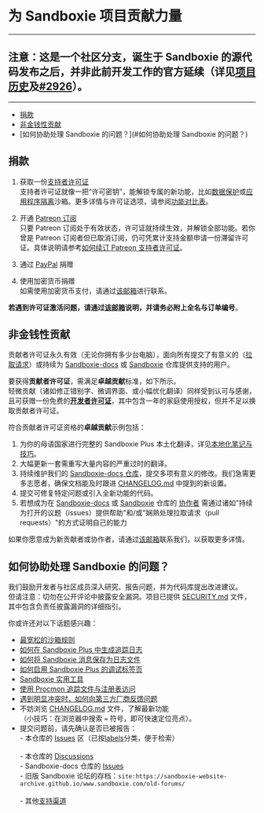 # 为 Sandboxie 项目贡献力量
---
## 注意：这是一个社区分支，诞生于 Sandboxie 的源代码发布之后，并非此前开发工作的官方延续（详见[项目历史](./README.md#-project-history)及[#2926](https://github.com/sandboxie-plus/Sandboxie/issues/2926)）。
---

- [捐款](#捐款)  
- [非金钱性贡献](#非金钱性贡献)  
- [如何协助处理 Sandboxie 的问题？](#如何协助处理 Sandboxie 的问题？)

## 捐款

1. 获取一份[支持者许可证](https://sandboxie-plus.com/go.php?to=sbie-get-cert)  
支持者许可证就像一把“许可密钥”，能解锁专属的新功能，比如[数据保护](https://sandboxie-plus.com/privacy-mode/)或[应用程序隔离](https://sandboxie-plus.com/compartment-mode/)沙箱。更多详情与许可证选项，请参阅[功能对比表](https://github.com/sandboxie-plus/sandboxie-docs/blob/main/docs/Content/FeatureComparison.md)。

2. 开通 [Patreon 订阅](https://www.patreon.com/DavidXanatos)  
只要 Patreon 订阅处于有效状态，许可证就持续生效，并解锁全部功能。若你曾是 Patreon 订阅者但已取消订阅，仍可凭累计支持金额申请一份滞留许可证。具体说明请参考[如何续订 Patreon 支持者许可证](https://github.com/sandboxie-plus/Sandboxie/issues/2144)。

3. 通过 [PayPal](https://sandboxie-plus.com/go.php?to=donate) 捐赠  

4. 使用加密货币捐赠  
如需使用加密货币支付，请通过[该邮箱](https://xanasoft.com/contact/)进行联系。  

**若遇到许可证激活问题，请通过[该邮箱](https://xanasoft.com/contact/)说明，并请务必附上全名与订单编号**。

## 非金钱性贡献

贡献者许可证永久有效（无论你拥有多少台电脑），面向所有提交了有意义的（[拉取请求](https://docs.github.com/articles/creating-a-pull-request)）或持续为 [Sandboxie-docs](https://github.com/sandboxie-plus/sandboxie-docs) 或 [Sandboxie](https://github.com/sandboxie-plus/Sandboxie) 仓库提供支持的用户。

要获得**贡献者许可证**，需满足**卓越贡献**标准，如下所示。  
轻微贡献（诸如修正错别字、微调界面、或小幅优化翻译）同样受到认可与感谢，且可获赠一份免费的[**开发者许可证**](https://xanasoft.com/product/sandboxie-plus-developer/)，其中包含一年的家庭使用授权，但并不足以换取贡献者许可证。

符合贡献者许可证资格的**卓越贡献**示例包括：
1. 为你的母语国家进行完整的 Sandboxie Plus 本土化翻译，详见[本地化笔记与技巧](https://github.com/sandboxie-plus/Sandboxie/discussions/1123#discussioncomment-1203489)。  
2. 大幅更新一套需重写大量内容的严重过时的翻译。  
3. 持续维护我们的 [Sandboxie-docs 仓库](https://github.com/sandboxie-plus/sandboxie-docs)，提交多项有意义的修改。我们急需更多志愿者，确保文档能及时跟进 [CHANGELOG.md](./CHANGELOG.md) 中提到的新设置。  
4. 提交可修复特定问题或引入全新功能的代码。  
5. 若想成为在 [Sandboxie-docs](https://github.com/sandboxie-plus/sandboxie-docs) 或 [Sandboxie](https://github.com/sandboxie-plus/Sandboxie) 仓库的 [协作者](https://docs.github.com/en/account-and-profile/setting-up-and-managing-your-personal-account-on-github/managing-personal-account-settings/permission-levels-for-a-personal-account-repository#collaborator-access-for-a-repository-owned-by-a-personal-account)
需通过诸如"持续为打开的议题（issues）提供帮助"和/或"娴熟处理拉取请求（pull requests）"的方式证明自己的能力

如果你愿意成为新贡献者或协作者，请通过[该邮箱](https://xanasoft.com/contact/)联系我们，以获取更多详情。

## 如何协助处理 Sandboxie 的问题？

我们鼓励开发者与社区成员深入研究、报告问题，并为代码库提出改进建议。  
但请注意：切勿在公开评论中披露安全漏洞。项目已提供 [SECURITY.md](./SECURITY.md) 文件，其中包含负责任披露漏洞的详细指引。

你或许还对以下话题感兴趣：

- [最宽松的沙箱规则](https://github.com/sandboxie-plus/Sandboxie/issues/1515#issuecomment-1006408988)  
- [如何在 Sandboxie Plus 中生成追踪日志](https://github.com/sandboxie-plus/Sandboxie/issues/1208#issuecomment-1200170825)  
- [如何将 Sandboxie 消息保存为日志文件](https://sandboxie-plus.github.io/sandboxie-docs/Content/MessagesFromSandboxie.html#log-messages-to-a-file)  
- [如何启用 Sandboxie Plus 的调试标签页](https://github.com/sandboxie-plus/Sandboxie/issues/2134#issuecomment-1215466315)  
- [Sandboxie 实用工具](https://github.com/sandboxie-plus/Sandboxie#-useful-tools-for-sandboxie)  
- [使用 Procmon 追踪文件与注册表访问](https://github.com/sandboxie-plus/Sandboxie/issues/1679#issuecomment-1065760921)  
- [遇到明显冲突时，如何向第三方厂商反馈问题](https://github.com/sandboxie-plus/Sandboxie/issues/2025#issuecomment-1200110235)
- 不妨浏览 [CHANGELOG.md](./CHANGELOG.md) 文件，了解最新功能 <br> （小技巧：在浏览器中搜索 `=` 符号，即可快速定位亮点）。  
- 提交问题前，请先确认是否已被报告：
 <br> - 本仓库的 [Issues](https://github.com/sandboxie-plus/Sandboxie/issues) 区（已按[labels](https://github.com/sandboxie-plus/Sandboxie/labels)分类，便于检索）  
 <br> - 本仓库的 [Discussions](https://github.com/sandboxie-plus/Sandboxie/discussions) 
 <br> - Sandboxie-docs 仓库的 [Issues](https://github.com/sandboxie-plus/sandboxie-docs/issues) 
 <br> - 旧版 Sandboxie 论坛的存档：`site:https://sandboxie-website-archive.github.io/www.sandboxie.com/old-forums/`  
 <br> - 其他[支持渠道](https://github.com/sandboxie-plus/Sandboxie/discussions/1768)
